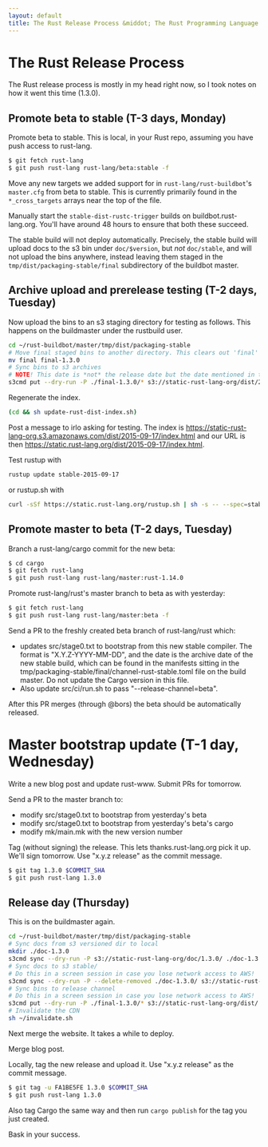 ```yaml
---
layout: default
title: The Rust Release Process &middot; The Rust Programming Language
---
```


# The Rust Release Process

The Rust release process is mostly in my head right now, so I took notes on how
it went this time (1.3.0).


## Promote beta to stable (T-3 days, Monday)

Promote beta to stable.  This is local, in your Rust repo, assuming you have
push access to rust-lang.

```sh
$ git fetch rust-lang
$ git push rust-lang rust-lang/beta:stable -f
```

Move any new targets we added support for in `rust-lang/rust-buildbot`'s
`master.cfg` from beta to stable. This is currently primarily found in the
`*_cross_targets` arrays near the top of the file.

Manually start the `stable-dist-rustc-trigger` builds on
buildbot.rust-lang.org. You'll have around 48 hours to ensure that both these
succeed.

The stable build will not deploy automatically. Precisely, the stable build
will upload docs to the s3 bin under `doc/$version`, but *not* `doc/stable`, and
will not upload the bins anywhere, instead leaving them staged in the
`tmp/dist/packaging-stable/final` subdirectory of the buildbot master.


## Archive upload and prerelease testing (T-2 days, Tuesday)

Now upload the bins to an s3 staging directory for testing as follows.
This happens on the buildmaster under the rustbuild user.

```sh
cd ~/rust-buildbot/master/tmp/dist/packaging-stable
# Move final staged bins to another directory. This clears out 'final' for the next release.
mv final final-1.3.0
# Sync bins to s3 archives
# NOTE! This date is *not* the release date but the date mentioned in the manifest!
s3cmd put --dry-run -P ./final-1.3.0/* s3://static-rust-lang-org/dist/2015-09-17/
```

Regenerate the index.

```sh
(cd && sh update-rust-dist-index.sh)
```

Post a message to irlo asking for testing. The index is
https://static-rust-lang-org.s3.amazonaws.com/dist/2015-09-17/index.html and our
URL is then https://static.rust-lang.org/dist/2015-09-17/index.html.

Test rustup with

```sh
rustup update stable-2015-09-17
```

or rustup.sh with

```sh
curl -sSf https://static.rust-lang.org/rustup.sh | sh -s -- --spec=stable-2015-09-17
```


## Promote master to beta (T-2 days, Tuesday)

Branch a rust-lang/cargo commit for the new beta:

```sh
$ cd cargo
$ git fetch rust-lang
$ git push rust-lang rust-lang/master:rust-1.14.0
```

Promote rust-lang/rust's master branch to beta as with yesterday:

```sh
$ git fetch rust-lang
$ git push rust-lang rust-lang/master:beta -f
```

Send a PR to the freshly created beta branch of rust-lang/rust
which:

- updates src/stage0.txt to bootstrap from this new stable
  compiler. The format is "X.Y.Z-YYYY-MM-DD", and the date is the
  archive date of the new stable build, which can be found in the
  manifests sitting in the
  tmp/packaging-stable/final/channel-rust-stable.toml file on the
  build master. Do not update the Cargo version in this file.
- Also update src/ci/run.sh to pass "--release-channel=beta".

After this PR merges (through @bors) the beta should be automatically released.

# Master bootstrap update (T-1 day, Wednesday)

Write a new blog post and update rust-www. Submit PRs for tomorrow.

Send a PR to the master branch to:

- modify src/stage0.txt to bootstrap from yesterday's beta
- modify src/stage0.txt to bootstrap from yesterday's beta's cargo
- modify mk/main.mk with the new version number

Tag (without signing) the release. This lets thanks.rust-lang.org pick
it up.  We'll sign tomorrow. Use "x.y.z release" as the commit
message.

```sh
$ git tag 1.3.0 $COMMIT_SHA
$ git push rust-lang 1.3.0
```


## Release day (Thursday)

This is on the buildmaster again.

```sh
cd ~/rust-buildbot/master/tmp/dist/packaging-stable
# Sync docs from s3 versioned dir to local
mkdir ./doc-1.3.0
s3cmd sync --dry-run -P s3://static-rust-lang-org/doc/1.3.0/ ./doc-1.3.0/
# Sync docs to s3 stable/
# Do this in a screen session in case you lose network access to AWS!
s3cmd sync --dry-run -P --delete-removed ./doc-1.3.0/ s3://static-rust-lang-org/doc/stable/
# Sync bins to release channel
# Do this in a screen session in case you lose network access to AWS!
s3cmd put --dry-run -P ./final-1.3.0/* s3://static-rust-lang-org/dist/
# Invalidate the CDN
sh ~/invalidate.sh
```

Next merge the website. It takes a while to deploy.

Merge blog post.

Locally, tag the new release and upload it. Use "x.y.z release" as the commit
message.

```sh
$ git tag -u FA1BE5FE 1.3.0 $COMMIT_SHA
$ git push rust-lang 1.3.0
```

Also tag Cargo the same way and then run `cargo publish` for the tag you just
created.

Bask in your success.
